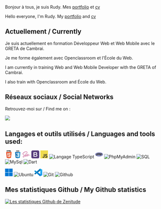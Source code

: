 Bonjour à tous, je suis Rudy. Mes [portfolio](https://zenitude.github.io/portfolio/) et [cv](https://zenitude.github.io/mycv/)

Hello everyone, I'm Rudy. My [portfolio](https://zenitude.github.io/portfolio/) and [cv](https://zenitude.github.io/mycv/)

## Actuellement / Currently
Je suis actuellement en formation Développeur Web et Web Mobile avec le GRETA de Cambrai.

Je me forme également avec Openclassroom et l'École du Web.

I am currently in training Web and Web Mobile Developer with the GRETA of Cambrai.

I also train with Openclassroom and École du Web.

## Réseaux sociaux / Social Networks
Retrouvez-moi sur / Find me on :
<p>
<a href="https://www.linkedin.com/in/rudy-mollet/" ><img src="https://upload.wikimedia.org/wikipedia/commons/thumb/c/ca/LinkedIn_logo_initials.png/768px-LinkedIn_logo_initials.png" width="5%"></a>
</p>

## Langages et outils utilisés / Languages and tools used: 
<p>
<img src="https://raw.githubusercontent.com/github/explore/80688e429a7d4ef2fca1e82350fe8e3517d3494d/topics/html/html.png" width="5%" alt="HTML">
<img src="https://raw.githubusercontent.com/github/explore/80688e429a7d4ef2fca1e82350fe8e3517d3494d/topics/css/css.png" width="5%" alt="CSS"> 
<img src="https://raw.githubusercontent.com/github/explore/80688e429a7d4ef2fca1e82350fe8e3517d3494d/topics/sass/sass.png" width="5%" alt="Sass">
<img src="https://raw.githubusercontent.com/github/explore/80688e429a7d4ef2fca1e82350fe8e3517d3494d/topics/bootstrap/bootstrap.png" width="5%" alt="Bootstrap">
<img src="https://raw.githubusercontent.com/github/explore/80688e429a7d4ef2fca1e82350fe8e3517d3494d/topics/javascript/javascript.png" width="5%" alt="JavaScript">
<img src="https://brandeps.com/icon-download/T/Typescript-icon-vector-02.svg" width="5%" alt="Langage TypeScript">
<img src="https://raw.githubusercontent.com/github/explore/ccc16358ac4530c6a69b1b80c7223cd2744dea83/topics/php/php.png" width="5%" alt="PHP">
<img src="https://upload.wikimedia.org/wikipedia/commons/9/95/PhpMyAdmin_logo.png" width="5%" alt="PhpMyAdmin">
<img src="https://colibri.unistra.fr/application/assets/images/courses/sql_icone.png" width="5%" alt="SQL">
<img src="https://upload.wikimedia.org/wikipedia/fr/thumb/6/62/MySQL.svg/1200px-MySQL.svg.png" width="5%" alt="MySql">
<img src="https://www.scottbrady91.com/img/logos/dart.svg" width="5%" alt="Dart">
  
</p>
<p>
<img src="https://raw.githubusercontent.com/github/explore/80688e429a7d4ef2fca1e82350fe8e3517d3494d/topics/windows/windows.png" width="5%" alt="Windows 10"> 
<img src="https://upload.wikimedia.org/wikipedia/commons/thumb/a/ab/Logo-ubuntu_cof-orange-hex.svg/2048px-Logo-ubuntu_cof-orange-hex.svg.png" width="5%" alt="Ubuntu"> 
<img src="https://raw.githubusercontent.com/github/explore/80688e429a7d4ef2fca1e82350fe8e3517d3494d/topics/visual-studio-code/visual-studio-code.png" width="5%" alt="Visual Studio Code">
<img src="https://digitheo.fr/technobelt/gitlogo.png" width="5%" alt="Git">
<img src="https://cdn-icons-png.flaticon.com/512/25/25231.png" width="5%" alt="Github">
</p>

## Mes statistiques Github / My Github statistics

[![Les statistiques Github de Zenitude](https://github-readme-stats.vercel.app/api?username=Zenitude)](https://github.com/Zenitude/github-readme-stats&theme=dark)


